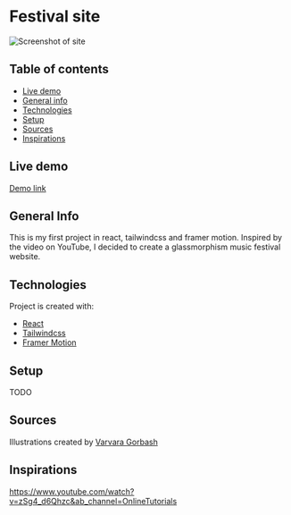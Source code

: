 # Festival site

![Screenshot of site](https://lh6.googleusercontent.com/sGusaXfsuWN5ITHdwopzDPC0YtbfRg5ff9b5rmfkefsh6k7Rr9vKPuJEKvRDU0yPn6VFpUcr1rSOu6sOYIDs=w1720-h1324-rw)

## Table of contents
* [Live demo](#live-demo)
* [General info](#general-info)
* [Technologies](#technologies)
* [Setup](#setup)
* [Sources](#sources)
* [Inspirations](#inspirations)

## Live demo
[Demo link](https://practical-mahavira-6089a3.netlify.app/)

## General Info
This is my first project in react, tailwindcss and framer motion. Inspired by the video on YouTube, I decided to create a glassmorphism music festival website.
	
## Technologies
Project is created with:
* [React](https://reactjs.org/)
* [Tailwindcss](https://tailwindcss.com/)
* [Framer Motion](https://www.framer.com/motion/)
	
## Setup
TODO

## Sources
Illustrations created by [Varvara Gorbash](https://creativemarket.com/varka?u=varka)

## Inspirations
https://www.youtube.com/watch?v=zSg4_d6Qhzc&ab_channel=OnlineTutorials

